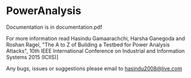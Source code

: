 # PowerAnalysis


Documentation is in documentation.pdf

For more information read 
Hasindu Gamaarachchi, Harsha Ganegoda and Roshan Ragel, 
"The A to Z of Building a Testbed for Power Analysis Attacks", 
10th IEEE International Conference on Industrial and Information Systems 2015 (ICIIS)]
 
Any bugs, issues or suggestions please email to hasindu2008@live.com